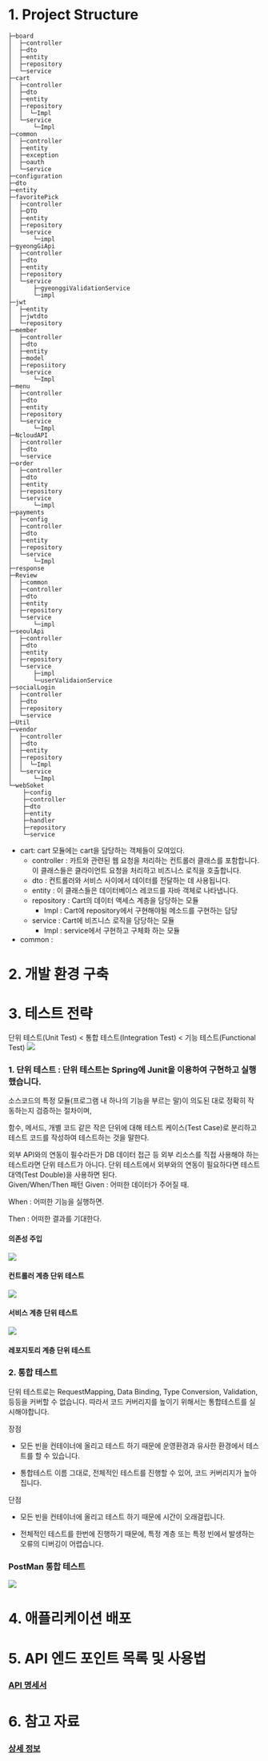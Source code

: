 # 1. Project Structure
```
├─board
│  ├─controller
│  ├─dto
│  ├─entity
│  ├─repository
│  └─service
├─cart
│  ├─controller
│  ├─dto
│  ├─entity
│  ├─repository
│  │  └─Impl
│  └─service
│      └─Impl
├─common
│  ├─controller
│  ├─entity
│  ├─exception
│  ├─oauth
│  └─service
├─configuration
├─dto
├─entity
├─favoritePick
│  ├─controller
│  ├─DTO
│  ├─entity
│  ├─repository
│  └─service
│      └─impl
├─gyeongGiApi
│  ├─controller
│  ├─dto
│  ├─entity
│  ├─repository
│  └─service
│      ├─gyeonggiValidationService
│      └─impl
├─jwt
│  ├─entity
│  ├─jwtdto
│  └─repository
├─member
│  ├─controller
│  ├─dto
│  ├─entity
│  ├─model
│  ├─reposiitory
│  └─service
│      └─Impl
├─menu
│  ├─controller
│  ├─dto
│  ├─entity
│  ├─repository
│  └─service
│      └─Impl
├─NcloudAPI
│  ├─controller
│  ├─dto
│  └─service
├─order
│  ├─controller
│  ├─dto
│  ├─entity
│  ├─repository
│  └─service
│      └─impl
├─payments
│  ├─config
│  ├─controller
│  ├─dto
│  ├─entity
│  ├─repository
│  └─service
│      └─Impl
├─response
├─Review
│  ├─common
│  ├─controller
│  ├─dto
│  ├─entity
│  ├─repository
│  └─service
│      └─impl
├─seoulApi
│  ├─controller
│  ├─dto
│  ├─entity
│  ├─repository
│  └─service
│      ├─impl
│      └─userValidaionService
├─socialLogin
│  ├─controller
│  ├─dto
│  ├─repository
│  └─service
├─Util
├─vendor
│  ├─controller
│  ├─dto
│  ├─entity
│  ├─repository
│  │  └─Impl
│  └─service
│      └─Impl
└─webSoket
    ├─config
    ├─controller
    ├─dto
    ├─entity
    ├─handler
    ├─repository
    └─service
```
- cart: cart 모듈에는 cart을 담당하는 객체들이 모여있다.
   - controller : 카트와 관련된 웹 요청을 처리하는 컨트롤러 클래스를 포함합니다. 이 클래스들은 클라이언트 요청을 처리하고 비즈니스 로직을 호출합니다.
   - dto : 컨트롤러와 서비스 사이에서 데이터를 전달하는 데 사용됩니다.
   - entity : 이 클래스들은 데이터베이스 레코드를 자바 객체로 나타냅니다.
   - repository : Cart의 데이터 액세스 계층을 담당하는 모듈
        - Impl : Cart에 repository에서 구현해야될 메소드를 구현하는 담당
   - service : Cart에 비즈니스 로직을 담당하는 모듈
        - Impl : service에서 구현하고 구체화 하는 모듈
- common : 

# 2. 개발 환경 구축

# 3. 테스트 전략
단위 테스트(Unit Test) < 통합 테스트(Integration Test) < 기능 테스트(Functional Test) 
<img src="./img/image.png">
###  1. 단위 테스트 : 단위 테스트는 Spring에 Junit을 이용하여 구현하고 실행 했습니다.
소스코드의 특정 모듈(프로그램 내 하나의 기능을 부르는 말)이 의도된 대로 정확히 작동하는지 검증하는 절차이며,

함수, 메서드, 개별 코드 같은 작은 단위에 대해 테스트 케이스(Test Case)로 분리하고 테스트 코드를 작성하여 테스트하는 것을 말한다.

외부 API와의 연동이 필수라든가 DB 데이터 접근 등 외부 리소스를 직접 사용해야 하는 테스트라면 단위 테스트가 아니다. 단위 테스트에서 외부와의 연동이 필요하다면 테스트 대역(Test Double)을 사용하면 된다.  
Given/When/Then 패턴
Given : 어떠한 데이터가 주어질 때.

When : 어떠한 기능을 실행하면.

Then : 어떠한 결과를 기대한다.


#### 의존성 주입
<img src="./img/004.JPG">

#### 컨트롤러 계층 단위 테스트 
<img src="./img/002.JPG">

#### 서비스 계층 단위 테스트

<img src="./img/003.JPG" > 

#### 레포지토리 계층 단위 테스트

### 2. 통합 테스트 
단위 테스트로는 RequestMapping, Data Binding, Type Conversion, Validation, 등등을 커버할 수 없습니다. 따라서 코드 커버리지를 높이기 위해서는 통합테스트를 실시해야합니다.

장점
- 모든 빈을 컨테이너에 올리고 테스트 하기 때문에 운영환경과 유사한 환경에서 테스트를 할 수 있습니다.

- 통합테스트 이름 그대로, 전체적인 테스트를 진행할 수 있어, 코드 커버리지가 높아집니다.

단점
- 모든 빈을 컨테이너에 올리고 테스트 하기 때문에 시간이 오래걸립니다.

- 전체적인 테스트를 한번에 진행하기 때문에, 특정 계층 또는 특정 빈에서 발생하는 오류의 디버깅이 어렵습니다.
### PostMan 통합 테스트 
<img src="./img/005.JPG" > 

# 4. 애플리케이션 배포

# 5. API 엔드 포인트 목록 및 사용법
 ### [API 명세서](https://app.swaggerhub.com/apis/BONG94688_1/mukjachiv1/v1)
# 6. 참고 자료
### [상세 정보 ](https://elastic-vanilla-3d4.notion.site/449ab326c7ac4a6d85e711f742534c7a?pvs=4)